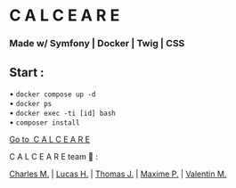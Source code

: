 # C A L C E A R E
### Made w/ Symfony | Docker | Twig | CSS

## Start :   
• ```docker compose up -d```    
• ```docker ps```   
• ```docker exec -ti [id] bash```   
• ```composer install```   

[Go to&nbsp;&nbsp;C&nbsp;A&nbsp;L&nbsp;C&nbsp;E&nbsp;A&nbsp;R&nbsp;E](localhost:1234)


C A L C E A R E team 💛 : 

[Charles M.](https://github.com/Ezellix) | [Lucas H.](https://github.com/lhuerta13) | [Thomas J.](https://github.com/thomasjeu03) | [Maxime P.](https://github.com/MaximePalmino) | [Valentin M.](https://github.com/valentinmariot)